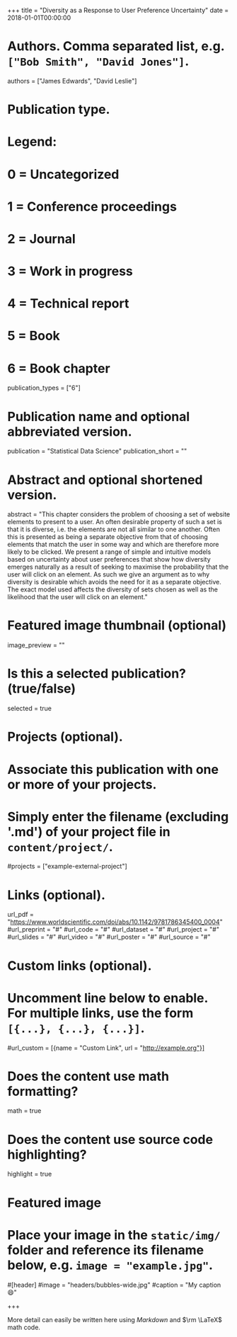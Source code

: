 +++
title = "Diversity as a Response to User Preference Uncertainty"
date = 2018-01-01T00:00:00

# Authors. Comma separated list, e.g. `["Bob Smith", "David Jones"]`.
authors = ["James Edwards", "David Leslie"]

# Publication type.
# Legend:
# 0 = Uncategorized
# 1 = Conference proceedings
# 2 = Journal
# 3 = Work in progress
# 4 = Technical report
# 5 = Book
# 6 = Book chapter
publication_types = ["6"]

# Publication name and optional abbreviated version.
publication = "Statistical Data Science"
publication_short = ""

# Abstract and optional shortened version.
abstract = "This chapter considers the problem of choosing a set of website elements to present to a user. An often desirable property of such a set is that it is diverse, i.e. the elements are not all similar to one another. Often this is presented as being a separate objective from that of choosing elements that match the user in some way and which are therefore more likely to be clicked. We present a range of simple and intuitive models based on uncertainty about user preferences that show how diversity emerges naturally as a result of seeking to maximise the probability that the user will click on an element. As such we give an argument as to why diversity is desirable which avoids the need for it as a separate objective. The exact model used affects the diversity of sets chosen as well as the likelihood that the user will click on an element."

# Featured image thumbnail (optional)
image_preview = ""

# Is this a selected publication? (true/false)
selected = true

# Projects (optional).
#   Associate this publication with one or more of your projects.
#   Simply enter the filename (excluding '.md') of your project file in `content/project/`.
#projects = ["example-external-project"]

# Links (optional).
url_pdf = "https://www.worldscientific.com/doi/abs/10.1142/9781786345400_0004"
#url_preprint = "#"
#url_code = "#"
#url_dataset = "#"
#url_project = "#"
#url_slides = "#"
#url_video = "#"
#url_poster = "#"
#url_source = "#"

# Custom links (optional).
#   Uncomment line below to enable. For multiple links, use the form `[{...}, {...}, {...}]`.
#url_custom = [{name = "Custom Link", url = "http://example.org"}]

# Does the content use math formatting?
math = true

# Does the content use source code highlighting?
highlight = true

# Featured image
# Place your image in the `static/img/` folder and reference its filename below, e.g. `image = "example.jpg"`.
#[header]
#image = "headers/bubbles-wide.jpg"
#caption = "My caption :smile:"

+++

More detail can easily be written here using *Markdown* and $\rm \LaTeX$ math code.
